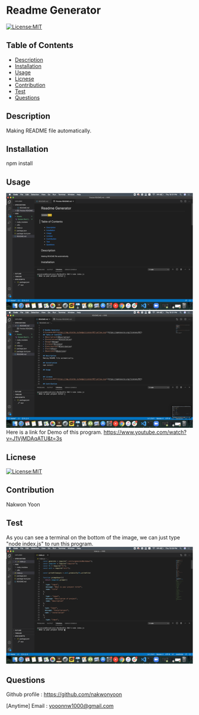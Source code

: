 

# Readme Generator
[![License:MIT](https://img.shields.io/badge/License-MIT-yellow.svg)](https://opensource.org/licenses/MIT)
## Table of Contents
* [Description](#Description)
* [Installation](#Installation)
* [Usage](#Usage)
* [Licnese](#Licnese)
* [Contribution](#Contribution)
* [Test](#Test)
* [Questions](#Questions)

## Description
Making README file automatically.

## Installation
npm install 

## Usage
![](Assets/preview.png)
![](Assets/Readme.png)
Here is a link for Demo of this program.
https://www.youtube.com/watch?v=J1VjMDAqATU&t=3s
## Licnese 
[![License:MIT](https://img.shields.io/badge/License-MIT-yellow.svg)](https://opensource.org/licenses/MIT)

## Contribution
Nakwon Yoon

## Test
As you can see a terminal on the bottom of the image, we can just type "node index.js" to run this program.
![](Assets/RunTest.png)

## Questions 
Github profile : https://github.com/nakwonyoon

[Anytime] Email : yooonnw1000@gmail.com
